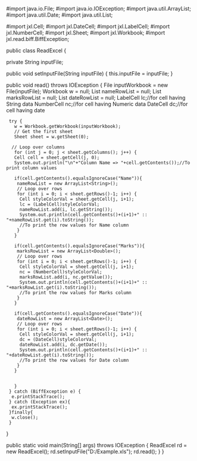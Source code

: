 

 #import java.io.File;
 #import java.io.IOException;
 #import java.util.ArrayList;
 #import java.util.Date;
 #import java.util.List;
 
 #import jxl.Cell;
 #import jxl.DateCell;
 #import jxl.LabelCell;
 #import jxl.NumberCell;
 #import jxl.Sheet;
 #import jxl.Workbook;
 #import jxl.read.biff.BiffException;
 
public class ReadExcel {
 
  private String inputFile;
 
  public void setInputFile(String inputFile) {
     this.inputFile = inputFile;
   }
 
  public void read() throws IOException  {
     File inputWorkbook = new File(inputFile);
     Workbook w = null;
     List<String> nameRowList = null;
     List<Double> marksRowList = null;
     List<Date> dateRowList = null;
     LabelCell lc;//for cell having String data
     NumberCell nc;//for cell having Numeric data
     DateCell dc;//for cell having date
     
     try {
       w = Workbook.getWorkbook(inputWorkbook);
       // Get the first sheet
       Sheet sheet = w.getSheet(0);
 
      // Loop over columns  
       for (int j = 0; j < sheet.getColumns(); j++) {
       Cell cell = sheet.getCell(j, 0);
       System.out.println("\n"+"Column Name => "+cell.getContents());//To print column values
       
       if(cell.getContents().equalsIgnoreCase("Name")){
        nameRowList = new ArrayList<String>();
        // Loop over rows
        for (int i = 0; i < sheet.getRows()-1; i++) {
         Cell styleColorVal = sheet.getCell(j, i+1);
         lc = (LabelCell)styleColorVal;
         nameRowList.add(i, lc.getString());
         System.out.println(cell.getContents()+(i+1)+" :: "+nameRowList.get(i).toString()); 
         //To print the row values for Name column
        }        
       }
       
       if(cell.getContents().equalsIgnoreCase("Marks")){
        marksRowList = new ArrayList<Double>();
        // Loop over rows
        for (int i = 0; i < sheet.getRows()-1; i++) {
         Cell styleColorVal = sheet.getCell(j, i+1);
         nc = (NumberCell)styleColorVal;
         marksRowList.add(i, nc.getValue());
         System.out.println(cell.getContents()+(i+1)+" :: "+marksRowList.get(i).toString()); 
         //To print the row values for Marks column
        }        
       }
       
       if(cell.getContents().equalsIgnoreCase("Date")){
        dateRowList = new ArrayList<Date>();
        // Loop over rows
        for (int i = 0; i < sheet.getRows()-1; i++) {
         Cell styleColorVal = sheet.getCell(j, i+1);
         dc = (DateCell)styleColorVal;
         dateRowList.add(i, dc.getDate());
         System.out.println(cell.getContents()+(i+1)+" :: "+dateRowList.get(i).toString()); 
         //To print the row values for Date column
        }        
       }
             
       
       }
     } catch (BiffException e) {
      e.printStackTrace();
     } catch (Exception ex){
      ex.printStackTrace();
     }finally{
      w.close();
     }
   }
 
  public static void main(String[] args) throws IOException {
     ReadExcel rd = new ReadExcel();
     rd.setInputFile("D:/Example.xls");
     rd.read();
   } 
 } 
 
